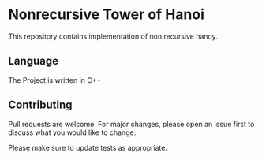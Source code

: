 # Nonrecursive Tower of Hanoi

This repository contains implementation of non recursive hanoy.

## Language
The Project is written in C++


## Contributing
Pull requests are welcome. For major changes, please open an issue first to discuss what you would like to change.

Please make sure to update tests as appropriate.

